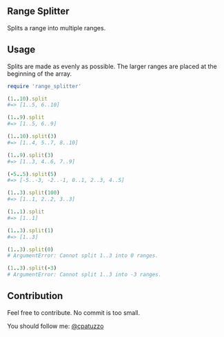 ## Range Splitter

Splits a range into multiple ranges.

## Usage

Splits are made as evenly as possible. The larger ranges are placed at the beginning of the array.

```ruby
require 'range_splitter'

(1..10).split
#=> [1..5, 6..10]

(1..9).split
#=> [1..5, 6..9]

(1..10).split(3)
#=> [1..4, 5..7, 8..10]

(1..9).split(3)
#=> [1..3, 4..6, 7..9]

(-5..5).split(5)
#=> [-5..-3, -2..-1, 0..1, 2..3, 4..5]

(1..3).split(100)
#=> [1..1, 2..2, 3..3]

(1..1).split
#=> [1..1]

(1..3).split(1)
#=> [1..3]

(1..3).split(0)
# ArgumentError: Cannot split 1..3 into 0 ranges.

(1..3).split(-3)
# ArgumentError: Cannot split 1..3 into -3 ranges.
```

## Contribution

Feel free to contribute. No commit is too small.

You should follow me: [@cpatuzzo](https://twitter.com/cpatuzzo)
